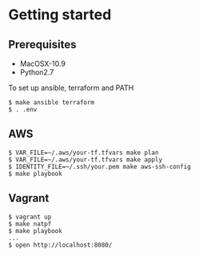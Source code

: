 # Getting started

## Prerequisites
- MacOSX-10.9
- Python2.7

To set up ansible, terraform and PATH
```
$ make ansible terraform
$ . .env
```

## AWS
```
$ VAR_FILE=~/.aws/your-tf.tfvars make plan
$ VAR_FILE=~/.aws/your-tf.tfvars make apply
$ IDENTITY_FILE=~/.ssh/your.pem make aws-ssh-config
$ make playbook
```

## Vagrant
```
$ vagrant up
$ make natpf
$ make playbook
...
$ open http://localhost:8080/
```

